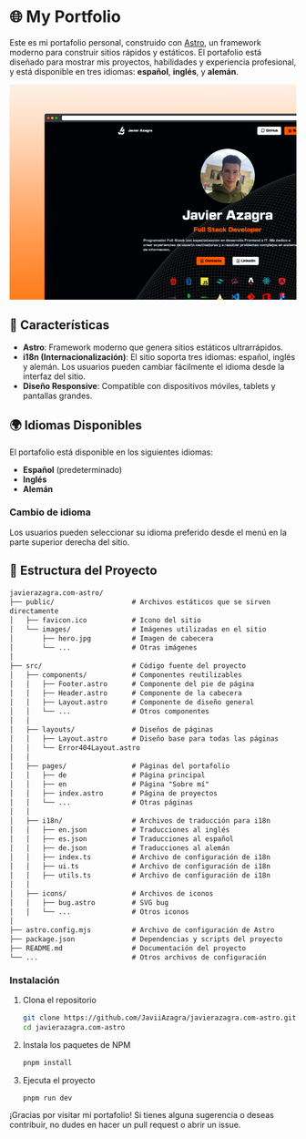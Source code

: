 # 🌐 My Portfolio

Este es mi portafolio personal, construido con [Astro](https://astro.build), un framework moderno para construir sitios rápidos y estáticos. El portafolio está diseñado para mostrar mis proyectos, habilidades y experiencia profesional, y está disponible en tres idiomas: **español**, **inglés**, y **alemán**.


<div align="center">
  <a href="https://javierazagra.com" target="_blank">
  <img src="./public/assets/readmeimage.png" width="1000px" >
  </a>
</div>

## 🚀 Características

- **Astro**: Framework moderno que genera sitios estáticos ultrarrápidos.
- **i18n (Internacionalización)**: El sitio soporta tres idiomas: español, inglés y alemán. Los usuarios pueden cambiar fácilmente el idioma desde la interfaz del sitio.
- **Diseño Responsive**: Compatible con dispositivos móviles, tablets y pantallas grandes.

## 🌍 Idiomas Disponibles

El portafolio está disponible en los siguientes idiomas:

- **Español** (predeterminado)
- **Inglés**
- **Alemán**

### Cambio de idioma

Los usuarios pueden seleccionar su idioma preferido desde el menú en la parte superior derecha del sitio.

## 📂 Estructura del Proyecto

```
javierazagra.com-astro/
├── public/                   # Archivos estáticos que se sirven directamente
│   ├── favicon.ico           # Icono del sitio
│   └── images/               # Imágenes utilizadas en el sitio
│       ├── hero.jpg          # Imagen de cabecera
│       └── ...               # Otras imágenes
│
├── src/                      # Código fuente del proyecto
│   ├── components/           # Componentes reutilizables
│   │   ├── Footer.astro      # Componente del pie de página
│   │   ├── Header.astro      # Componente de la cabecera
│   │   ├── Layout.astro      # Componente de diseño general
│   │   └── ...               # Otros componentes
│   │
│   ├── layouts/              # Diseños de páginas
│   │   ├── Layout.astro      # Diseño base para todas las páginas
│   │   └── Error404Layout.astro   
│   │
│   ├── pages/                # Páginas del portafolio
│   │   ├── de                # Página principal
│   │   ├── en                # Página "Sobre mí"
│   │   ├── index.astro       # Página de proyectos
│   │   └── ...               # Otras páginas
│   │
│   ├── i18n/                 # Archivos de traducción para i18n
│   │   ├── en.json           # Traducciones al inglés
│   │   ├── es.json           # Traducciones al español
│   │   ├── de.json           # Traducciones al alemán
│   │   ├── index.ts          # Archivo de configuración de i18n
│   │   ├── ui.ts             # Archivo de configuración de i18n
│   │   ├── utils.ts          # Archivo de configuración de i18n
│   │
│   ├── icons/                # Archivos de iconos
│   │   ├── bug.astro         # SVG bug
│   │   └── ...               # Otros iconos
│
├── astro.config.mjs          # Archivo de configuración de Astro
├── package.json              # Dependencias y scripts del proyecto
├── README.md                 # Documentación del proyecto
└── ...                       # Otros archivos de configuración
```

### Instalación

1. Clona el repositorio

   ```sh
   git clone https://github.com/JaviiAzagra/javierazagra.com-astro.git
   cd javierazagra.com-astro
   ```

2. Instala los paquetes de NPM

   ```sh
   pnpm install
   ```

3. Ejecuta el proyecto

   ```sh
   pnpm run dev
   ```

¡Gracias por visitar mi portafolio! Si tienes alguna sugerencia o deseas contribuir, no dudes en hacer un pull request o abrir un issue.
